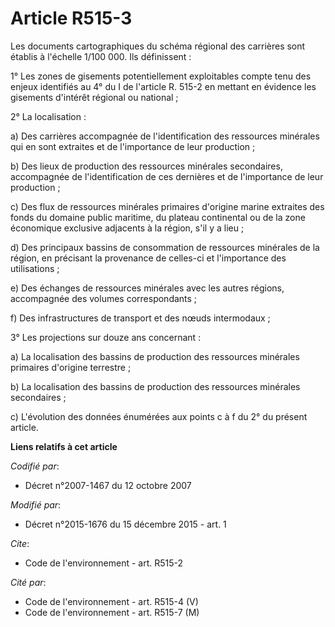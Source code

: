 # Article R515-3

Les documents cartographiques du schéma régional des carrières sont établis à l'échelle 1/100 000. Ils définissent : 

1° Les zones de gisements potentiellement exploitables compte tenu des enjeux identifiés au 4° du I de l'article R. 515-2 en
mettant en évidence les gisements d'intérêt régional ou national ; 

2° La localisation : 

a) Des carrières accompagnée de l'identification des ressources minérales qui en sont extraites et de l'importance de leur
production ; 

b) Des lieux de production des ressources minérales secondaires, accompagnée de l'identification de ces dernières et de
l'importance de leur production ; 

c) Des flux de ressources minérales primaires d'origine marine extraites des fonds du domaine public maritime, du plateau
continental ou de la zone économique exclusive adjacents à la région, s'il y a lieu ; 

d) Des principaux bassins de consommation de ressources minérales de la région, en précisant la provenance de celles-ci et
l'importance des utilisations ; 

e) Des échanges de ressources minérales avec les autres régions, accompagnée des volumes correspondants ; 

f) Des infrastructures de transport et des nœuds intermodaux ; 

3° Les projections sur douze ans concernant : 

a) La localisation des bassins de production des ressources minérales primaires d'origine terrestre ; 

b) La localisation des bassins de production des ressources minérales secondaires ; 

c) L'évolution des données énumérées aux points c à f du 2° du présent article.

**Liens relatifs à cet article**

_Codifié par_:

  - Décret n°2007-1467 du 12 octobre 2007

_Modifié par_:

  - Décret n°2015-1676 du 15 décembre 2015 - art. 1

_Cite_:

  - Code de l'environnement - art. R515-2

_Cité par_:

  - Code de l'environnement - art. R515-4 (V)
  - Code de l'environnement - art. R515-7 (M)
